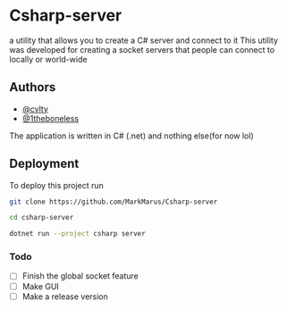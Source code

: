 # Csharp-server
a utility that allows you to create a C# server and connect to it
This utility was developed for creating a socket servers that people can connect to locally or world-wide
## Authors

- [@cvlty](https://github.com/MarkMarus)
- [@1theboneless](https://github.com/1theboneless)

The application is written in C# (.net) and nothing else(for now lol)


## Deployment

To deploy this project run

```bash
git clone https://github.com/MarkMarus/Csharp-server
```
```bash
cd csharp-server
```

```bash
dotnet run --project csharp server
```

### Todo

- [ ] Finish the global socket feature
- [ ] Make GUI
- [ ] Make a release version
